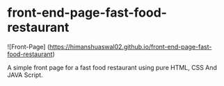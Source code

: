 # front-end-page-fast-food-restaurant

![Front-Page] (https://himanshuaswal02.github.io/front-end-page-fast-food-restaurant)










A simple front page for a fast food restaurant using pure HTML, CSS And JAVA Script.
